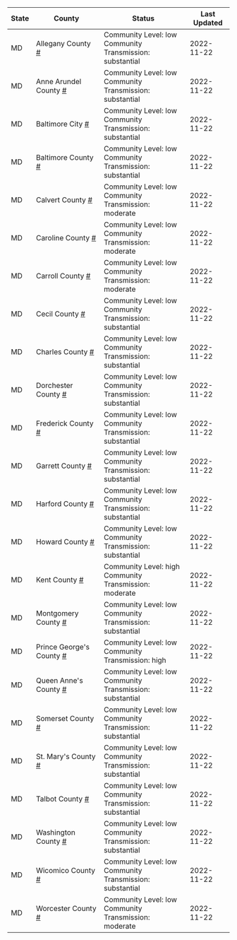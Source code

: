 State | County | Status | Last Updated
--- | --- | --- | --- 
MD | Allegany County <a href="#allegany_county">#</a> | <a name="allegany_county"></a>Community Level: low<br/>Community Transmission: substantial | 2022-11-22
MD | Anne Arundel County <a href="#anne_arundel_county">#</a> | <a name="anne_arundel_county"></a>Community Level: low<br/>Community Transmission: substantial | 2022-11-22
MD | Baltimore City <a href="#baltimore_city">#</a> | <a name="baltimore_city"></a>Community Level: low<br/>Community Transmission: substantial | 2022-11-22
MD | Baltimore County <a href="#baltimore_county">#</a> | <a name="baltimore_county"></a>Community Level: low<br/>Community Transmission: substantial | 2022-11-22
MD | Calvert County <a href="#calvert_county">#</a> | <a name="calvert_county"></a>Community Level: low<br/>Community Transmission: moderate | 2022-11-22
MD | Caroline County <a href="#caroline_county">#</a> | <a name="caroline_county"></a>Community Level: low<br/>Community Transmission: moderate | 2022-11-22
MD | Carroll County <a href="#carroll_county">#</a> | <a name="carroll_county"></a>Community Level: low<br/>Community Transmission: moderate | 2022-11-22
MD | Cecil County <a href="#cecil_county">#</a> | <a name="cecil_county"></a>Community Level: low<br/>Community Transmission: substantial | 2022-11-22
MD | Charles County <a href="#charles_county">#</a> | <a name="charles_county"></a>Community Level: low<br/>Community Transmission: substantial | 2022-11-22
MD | Dorchester County <a href="#dorchester_county">#</a> | <a name="dorchester_county"></a>Community Level: low<br/>Community Transmission: substantial | 2022-11-22
MD | Frederick County <a href="#frederick_county">#</a> | <a name="frederick_county"></a>Community Level: low<br/>Community Transmission: substantial | 2022-11-22
MD | Garrett County <a href="#garrett_county">#</a> | <a name="garrett_county"></a>Community Level: low<br/>Community Transmission: substantial | 2022-11-22
MD | Harford County <a href="#harford_county">#</a> | <a name="harford_county"></a>Community Level: low<br/>Community Transmission: substantial | 2022-11-22
MD | Howard County <a href="#howard_county">#</a> | <a name="howard_county"></a>Community Level: low<br/>Community Transmission: substantial | 2022-11-22
MD | Kent County <a href="#kent_county">#</a> | <a name="kent_county"></a>Community Level: high<br/>Community Transmission: moderate | 2022-11-22
MD | Montgomery County <a href="#montgomery_county">#</a> | <a name="montgomery_county"></a>Community Level: low<br/>Community Transmission: substantial | 2022-11-22
MD | Prince George's County <a href="#prince_george's_county">#</a> | <a name="prince_george's_county"></a>Community Level: low<br/>Community Transmission: high | 2022-11-22
MD | Queen Anne's County <a href="#queen_anne's_county">#</a> | <a name="queen_anne's_county"></a>Community Level: low<br/>Community Transmission: substantial | 2022-11-22
MD | Somerset County <a href="#somerset_county">#</a> | <a name="somerset_county"></a>Community Level: low<br/>Community Transmission: substantial | 2022-11-22
MD | St. Mary's County <a href="#st._mary's_county">#</a> | <a name="st._mary's_county"></a>Community Level: low<br/>Community Transmission: substantial | 2022-11-22
MD | Talbot County <a href="#talbot_county">#</a> | <a name="talbot_county"></a>Community Level: low<br/>Community Transmission: substantial | 2022-11-22
MD | Washington County <a href="#washington_county">#</a> | <a name="washington_county"></a>Community Level: low<br/>Community Transmission: substantial | 2022-11-22
MD | Wicomico County <a href="#wicomico_county">#</a> | <a name="wicomico_county"></a>Community Level: low<br/>Community Transmission: substantial | 2022-11-22
MD | Worcester County <a href="#worcester_county">#</a> | <a name="worcester_county"></a>Community Level: low<br/>Community Transmission: moderate | 2022-11-22
